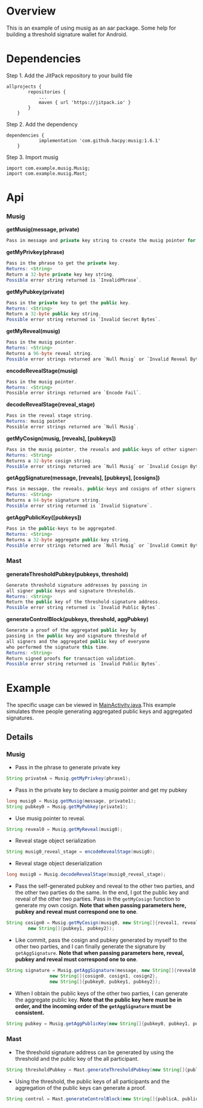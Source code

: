 # Overview

This is an example of using musig as an aar package. Some help for building a threshold signature wallet for Android.

# Dependencies

Step 1. Add the JitPack repository to your build file

```
allprojects {
		repositories {
			...
			maven { url 'https://jitpack.io' }
		}
	}
```

Step 2. Add the dependency
```
dependencies {
	        implementation 'com.github.hacpy:musig:1.6.1'
	}
```

Step 3. Import musig
```
import com.example.musig.Musig;
import com.example.musig.Mast;
```

# Api
### Musig
**getMusig(message, private)**
```java
Pass in message and private key string to create the musig pointer for multi-signature.
```

**getMyPrivkey(phrase)**
```java
Pass in the phrase to get the private key.
Returns: <String>
Return a 32-byte private key key string.
Possible error string returned is `InvalidPhrase`.
```

**getMyPubkey(private)**
```java
Pass in the private key to get the public key.
Returns: <String>
Return a 32-byte public key string.
Possible error string returned is `Invalid Secret Bytes`.
```

**getMyReveal(musig)**
```java
Pass in the musig pointer.
Returns: <String>
Returns a 96-byte reveal string.
Possible error strings returned are `Null Musig` or `Invalid Reveal Bytes`.
```

**encodeRevealStage(musig)**
```java
Pass in the musig pointer.
Returns: <String>
Possible error strings returned are `Encode Fail`.
```

**decodeRevealStage(reveal_stage)**
```java
Pass in the reveal stage string.
Returns: musig pointer
Possible error strings returned are `Null Musig`.
```

**getMyCosign(musig, [reveals], [pubkeys])**
```java
Pass in the musig pointer, the reveals and public-keys of other signers.
Returns: <String>
Returns a 32-byte cosign string.
Possible error strings returned are `Null Musig` or `Invalid Cosign Bytes`.
```

**getAggSignature(message, [reveals], [pubkeys], [cosigns])**
```java
Pass in message, the reveals, public-keys and cosigns of other signers.
Returns: <String>
Returns a 64-byte signature string.
Possible error string returned is `Invalid Signature`.
```

**getAggPublicKey([pubkeys])**
```java
Pass in the public-keys to be aggregated.
Returns: <String>
Returns a 32-byte aggregate public-key string.
Possible error strings returned are `Null Musig` or `Invalid Commit Bytes`.
```

### Mast

**generateThresholdPubkey(pubkeys, threshold)**
```java
Generate threshold signature addresses by passing in 
all signer public keys and signature thresholds.
Returns: <String>
Return the public key of the threshold-signature address.
Possible error string returned is `Invalid Public Bytes`.
```
**generateControlBlock(pubkeys, threshold, aggPubkey)**
```java
Generate a proof of the aggregated public key by 
passing in the public key and signature threshold of 
all signers and the aggregated public key of everyone 
who performed the signature this time.
Returns: <String>
Return signed proofs for transaction validation.
Possible error string returned is `Invalid Public Bytes`.
```

# Example

The specific usage can be viewed in [MainActivity.java](src/main/java/com/example/musigdemo/MainActivity.java).This example simulates three people generating aggregated public keys and aggregated signatures.

## Details

### Musig

- Pass in the phrase to generate private key

~~~java
String privateA = Musig.getMyPrivkey(phrase1);
~~~


- Pass in the private key to declare a musig pointer and get my pubkey

~~~java
long musig0 = Musig.getMusig(message, private1);
String pubkey0 = Musig.getMyPubkey(private1);
~~~

- Use musig pointer to  reveal.

~~~java
String reveal0 = Musig.getMyReveal(musig0);
~~~

- Reveal stage object serialization

~~~java
String musig0_reveal_stage = encodeRevealStage(musig0);
~~~

- Reveal stage object deserialization

~~~java
long musig0 = Musig.decodeRevealStage(musig0_reveal_stage);
~~~

- Pass the self-generated pubkey and reveal to the other two parties, and the other two parties do the same. In the end, I got the public key and reveal of the other two parties. Pass in the `getMyCosign` function to generate my own cosign. **Note that when passing parameters here, pubkey and reveal must correspond one to one**.

~~~java
String cosign0 = Musig.getMyCosign(musig0, new String[]{reveal1, reveal2},
        new String[]{pubkey1, pubkey2});
~~~

- Like commit, pass the cosign and pubkey generated by myself to the other two parties, and I can finally generate the signature by `getAggSignature`. **Note that when passing parameters here, reveal, pubkey and reveal must correspond one to one**.

~~~java
String signature = Musig.getAggSignature(message, new String[]{reveal0, reveal1, reveal2},
                new String[]{cosign0, cosign1, cosign2},
                new String[]{pubkey0, pubkey1, pubkey2});
~~~

- When I obtain the public keys of the other two parties, I can generate the aggregate public key. **Note that the public key here must be in order, and the incoming order of the `getAggSignature` must be consistent.**

~~~java
String pubkey = Musig.getAggPublicKey(new String[]{pubkey0, pubkey1, pubkey2});
~~~

### Mast

- The threshold signature address can be generated by using the threshold and the public key of the all participant.

~~~java
String thresholdPubkey = Mast.generateThresholdPubkey(new String[]{publicA, publicB, publicC}, (byte) 2);
~~~

- Using the threshold, the public keys of all participants and the aggregation of the public keys can generate a proof.

~~~java
String control = Mast.generateControlBlock(new String[]{publicA, publicB, publicC}, (byte) 2, publicAB);
~~~
